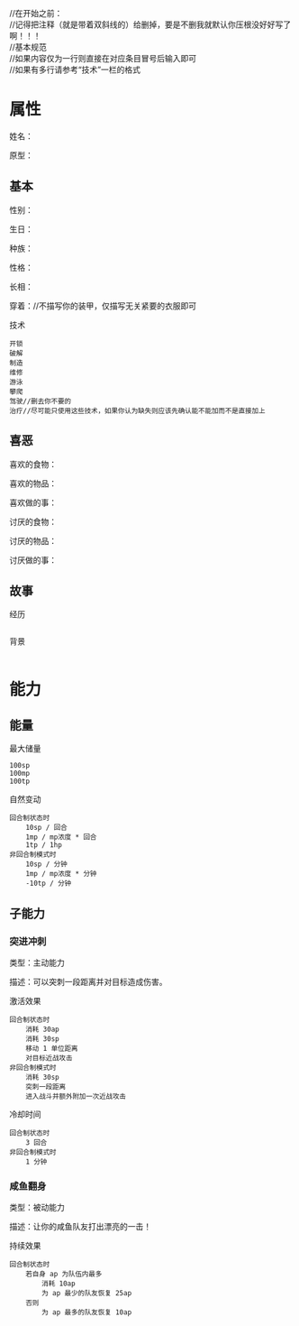 //在开始之前：  
//记得把注释（就是带着双斜线的）给删掉，要是不删我就默认你压根没好好写了啊！！！  
//基本规范  
//如果内容仅为一行则直接在对应条目冒号后输入即可  
//如果有多行请参考“技术”一栏的格式  
# 属性

姓名：

原型：

## 基本

性别：

生日：

种族：

性格：

长相：

穿着：//不描写你的装甲，仅描写无关紧要的衣服即可

技术

```
开锁
破解
制造
维修
游泳
攀爬
驾驶//删去你不要的
治疗//尽可能只使用这些技术，如果你认为缺失则应该先确认能不能加而不是直接加上
```

## 喜恶

喜欢的食物：

喜欢的物品：

喜欢做的事：

讨厌的食物：

讨厌的物品：

讨厌做的事：

## 故事

经历
```

```

背景

```

```

# 能力

## 能量

最大储量

```
100sp
100mp
100tp
```

自然变动

```
回合制状态时
	10sp / 回合
	1mp / mp浓度 * 回合
	1tp / 1hp 
非回合制模式时
	10sp / 分钟
	1mp / mp浓度 * 分钟
	-10tp / 分钟
```

## 子能力

### 突进冲刺

类型：主动能力

描述：可以突刺一段距离并对目标造成伤害。

激活效果

```
回合制状态时 
	消耗 30ap
	消耗 30sp
	移动 1 单位距离
	对目标近战攻击
非回合制模式时
	消耗 30sp
	突刺一段距离
	进入战斗并额外附加一次近战攻击
```

冷却时间

```
回合制状态时
	3 回合
非回合制模式时
	1 分钟
```

### 咸鱼翻身

类型：被动能力

描述：让你的咸鱼队友打出漂亮的一击！

持续效果

```
回合制状态时
	若自身 ap 为队伍内最多
		消耗 10ap
		为 ap 最少的队友恢复 25ap
	否则
		为 ap 最多的队友恢复 10ap
```